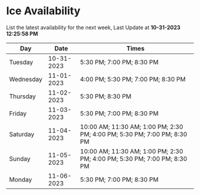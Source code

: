 # Ice Availability

List the latest availability for the next week, Last Update at **10-31-2023 12:25:58 PM**

| Day         | Date        | Times       |
| ----------- | ----------- | ----------- |
|Tuesday|10-31-2023|5:30 PM; 7:00 PM; 8:30 PM|
|Wednesday|11-01-2023|4:00 PM; 5:30 PM; 7:00 PM; 8:30 PM|
|Thursday|11-02-2023|5:30 PM; 8:30 PM|
|Friday|11-03-2023|5:30 PM; 7:00 PM; 8:30 PM|
|Saturday|11-04-2023|10:00 AM; 11:30 AM; 1:00 PM; 2:30 PM; 4:00 PM; 5:30 PM; 7:00 PM; 8:30 PM|
|Sunday|11-05-2023|10:00 AM; 11:30 AM; 1:00 PM; 2:30 PM; 4:00 PM; 5:30 PM; 7:00 PM; 8:30 PM|
|Monday|11-06-2023|5:30 PM; 7:00 PM; 8:30 PM|
